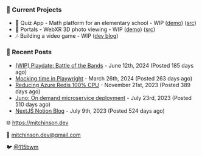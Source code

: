 ### 📌 Current Projects
- 📝 Quiz App - Math platform for an elementary school - WIP ([demo](https://quiz-staging.mitchinson.dev/)) ([src](https://github.com/bmitchinson/budget-entry))
- 📸 Portals - WebXR 3D photo viewing - WIP ([demo](https://portals.mitchinson.dev/)) ([src](https://github.com/bmitchinson/vr-jpg-viewer-webxr))
- 🎶 Building a video game - WIP ([dev blog](https://blog.mitchinson.dev/playdate-dev-one))

### 📝 Recent Posts

- [(WIP) Playdate: Battle of the Bands](https://blog.mitchinson.dev/playdate-dev-one) - June 12th, 2024 (Posted 185 days ago)
- [Mocking time in Playwright](https://blog.mitchinson.dev/playwright-mock-time) - March 26th, 2024 (Posted 263 days ago)
- [Reducing Azure Redis 100% CPU](https://blog.mitchinson.dev/redis-cpu) - November 21st, 2023 (Posted 389 days ago)
- [Juno: On demand microservice deployment](https://blog.mitchinson.dev/juno) - July 23rd, 2023 (Posted 510 days ago)
- [NextJS Notion Blog](https://blog.mitchinson.dev/blog-2023) - July 9th, 2023 (Posted 524 days ago)

🌐 https://mitchinson.dev

💌 mitchinson.dev@gmail.com

🐦 [@115bwm](https://twitter.com/115bwm)